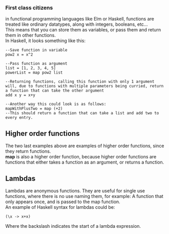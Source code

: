### First class citizens

in functional programming languages like Elm or Haskell, functions are treated like ordinary datatypes, along with integers, booleans, etc...  
This means that you can store them as variables, or pass them and return them in other functions.  
In Haskell, it looks something like this:  
```
--Save function in variable
pow2 x = x^2

--Pass function as argument
list = [1, 2, 3, 4, 5]
powerList = map pow2 list

--Returning functions, calling this function with only 1 argument will, due to functions with multiple parameters being curried, return a function that can take the other argument
add x y = x+y

--Another way this could look is as follows:
mapWithPlusTwo = map (+2)
--This should return a function that can take a list and add two to every entry.

```  

## Higher order functions
The two last examples above are examples of higher order functions, since they return functions.  
**map** is also a higher order function, because higher order functions are functions that either takes a function as an argument, or returns a function.

## Lambdas
Lambdas are anonymous functions. They are useful for single use functions, where there is no use naming them, for example: A function that only appears once, and is passed to the map function.  
An example of Haskell syntax for lambdas could be:
```
(\x -> x+x)
```  
Where the backslash indicates the start of a lambda expression.